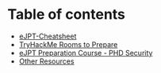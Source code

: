 # Table of contents

* [eJPT-Cheatsheet](README.md)
* [TryHackMe Rooms to Prepare](<README (1).md>)
* [eJPT Preparation Course - PHD Security](ejpt-preparation-course-phd-security.md)
* [Other Resources](other-resources.md)
